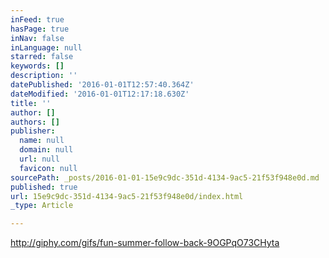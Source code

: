 ```yaml
---
inFeed: true
hasPage: true
inNav: false
inLanguage: null
starred: false
keywords: []
description: ''
datePublished: '2016-01-01T12:57:40.364Z'
dateModified: '2016-01-01T12:17:18.630Z'
title: ''
author: []
authors: []
publisher:
  name: null
  domain: null
  url: null
  favicon: null
sourcePath: _posts/2016-01-01-15e9c9dc-351d-4134-9ac5-21f53f948e0d.md
published: true
url: 15e9c9dc-351d-4134-9ac5-21f53f948e0d/index.html
_type: Article

---
```

http://giphy.com/gifs/fun-summer-follow-back-9OGPqO73CHyta